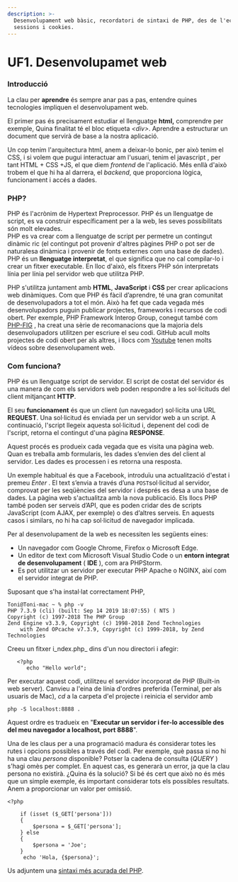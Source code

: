 ```yaml
---
description: >-
  Desenvolupament web bàsic, recordatori de sintaxi de PHP, des de l'echo a les
  sessions i cookies.
---
```


# UF1. Desenvolupamet web

### Introducció

La clau per **aprendre** és sempre anar pas a pas, entendre quines tecnologies impliquen el desenvolupament web.

El primer pas és precisament estudiar el llenguatge **html,** comprendre per exemple, Quina finalitat té el bloc etiqueta _&lt;div&gt;_. Aprendre a estructurar un document que servirà de base a la nostra aplicació. 

Un cop tenim l'arquitectura html, anem a deixar-lo bonic, per això tenim el CSS, i si volem que pugui interactuar am l'usuari, tenim el javascript , per tant HTML + CSS +JS, el que diem _frontend_ de l'aplicació. Més enllà d'això trobem el que hi ha al darrera, el _backend_, que proporciona lògica, funcionament i accés a dades.

### **PHP?**

PHP és l'acrònim de Hypertext Preprocessor. PHP és un llenguatge de script, es va construir específicament per a la web, les seves possibilitats són molt elevades.  
PHP es va crear com a llenguatge de script per permetre un contingut dinàmic ric \(el contingut pot provenir d'altres pàgines PHP o pot ser de naturalesa dinàmica i provenir de fonts externes com una base de dades\). PHP és un **llenguatge interpretat**, el que significa que no cal compilar-lo i crear un fitxer executable. En lloc d'això, els fitxers PHP són interpretats línia per línia pel servidor web que utilitza PHP.

PHP s'utilitza juntament amb **HTML**, **JavaScript** i **CSS** per crear aplicacions web dinàmiques. Com que PHP és fàcil d’aprendre, té una gran comunitat de desenvolupadors a tot el món. Això ha fet que cada vegada més desenvolupadors puguin publicar projectes, frameworks i recursos de codi obert. Per exemple, PHP Framework Interop Group, conegut també com [PHP-FIG](https://www.php-fig.org/) , ha creat una sèrie de recomanacions que la majoria dels desenvolupadors utilitzen per escriure el seu codi. GitHub acull molts projectes de codi obert per als altres, i llocs com [Youtube](http://youtube.com/) tenen molts vídeos sobre desenvolupament web.

### Com funciona?



PHP és un llenguatge script  de servidor. El script de costat del servidor és una manera de com els servidors web poden respondre a les sol·licituds del client mitjançant **HTTP**. 

El seu **funcionament** és que un client \(un navegador\) sol·licita una URL **REQUEST**. Una sol·licitud és enviada per un servidor web a un script. A continuació, l'script llegeix aquesta sol·licitud i, depenent del codi de l'script, retorna el contingut d'una pàgina **RESPONSE**.

Aquest procés es produeix cada vegada que es visita una pàgina web. Quan es treballa amb formularis, les dades s’envien des del client al servidor. Les dades es processen i es retorna una resposta. 

Un exemple habitual és que a Facebook, introduïu una actualització d'estat i premeu _Enter_ . El text s’envia a través d’una `POST`sol·licitud al servidor, comprovat per les seqüències del servidor i després es desa a una base de dades. La pàgina web s'actualitza amb la nova publicació. Els llocs PHP també poden ser serveis d’API, que es poden cridar des de scripts JavaScript \(com  AJAX, per exemple\) o des d’altres serveis. En aquests casos i similars, no hi ha cap sol·licitud de navegador implicada.

Per al desenvolupament de la web es necessiten les següents eines:

* Un navegador com Google Chrome, Firefox o Microsoft Edge.
* Un editor de text com Microsoft Visual Studio Code o un **entorn integrat de desenvolupament** \( **IDE** \), com ara PHPStorm.
* Es pot utilitzar un servidor per executar PHP Apache o NGINX, així com el servidor integrat de PHP.

Suposant que s'ha instal·lat correctament PHP, 

```text
Toni@Toni-mac ~ % php -v
PHP 7.3.9 (cli) (built: Sep 14 2019 18:07:55) ( NTS )
Copyright (c) 1997-2018 The PHP Group
Zend Engine v3.3.9, Copyright (c) 1998-2018 Zend Technologies
    with Zend OPcache v7.3.9, Copyright (c) 1999-2018, by Zend Technologies
```

Creeu un fitxer i_ndex.php_ dins d'un nou  directori  i afegir:  


```text
   <?php
      echo "Hello world";
```

Per executar aquest codi, utilitzeu el servidor incorporat de PHP \(Built-in web server\). Canvieu a l'eina de línia d'ordres preferida \(Terminal, per als usuaris de Mac\), _cd_ a la carpeta d'el projecte i reinicia el servidor amb 

```text
php -S localhost:8888 .
```

Aquest ordre es tradueix en "**Executar un servidor i fer-lo accessible des del meu navegador a localhost, port 8888**".  


Una de les claus per a una programació madura és considerar totes les rutes i opcions  possibles a través del  codi. Per exemple, què passa si no hi ha una clau _persona_  disponible? Potser la cadena de consulta \(_QUERY_ \) s'hagi omès per complet. En aquest cas, es generarà un error, ja que la clau persona no existirà. ¿Quina és la solució? Si bé és cert que això no és més que un simple exemple, és important considerar tots els possibles resultats. Anem a proporcionar un valor per omissió.  


```text
<?php

    if (isset ($_GET['persona']))
    {  
        $persona = $_GET['persona'];
    } else
    {
        $persona = 'Joe';
    }
     echo 'Hola, {$persona}';

```

Us adjuntem una [sintaxi més acurada del PHP](../apendixs/sintaxi-php.md).

